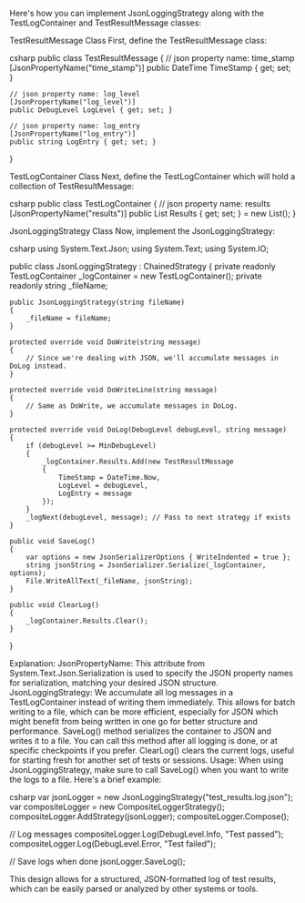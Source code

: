 
Here's how you can implement JsonLoggingStrategy along with the TestLogContainer and TestResultMessage classes:

TestResultMessage Class
First, define the TestResultMessage class:

csharp
public class TestResultMessage
{
    // json property name: time_stamp
    [JsonPropertyName("time_stamp")]
    public DateTime TimeStamp { get; set; }

    // json property name: log_level
    [JsonPropertyName("log_level")]
    public DebugLevel LogLevel { get; set; }

    // json property name: log_entry
    [JsonPropertyName("log_entry")]
    public string LogEntry { get; set; }
}

TestLogContainer Class
Next, define the TestLogContainer which will hold a collection of TestResultMessage:

csharp
public class TestLogContainer
{
    // json property name: results
    [JsonPropertyName("results")]
    public List<TestResultMessage> Results { get; set; } = new List<TestResultMessage>();
}

JsonLoggingStrategy Class
Now, implement the JsonLoggingStrategy:

csharp
using System.Text.Json;
using System.Text;
using System.IO;

public class JsonLoggingStrategy : ChainedStrategy
{
    private readonly TestLogContainer _logContainer = new TestLogContainer();
    private readonly string _fileName;

    public JsonLoggingStrategy(string fileName)
    {
        _fileName = fileName;
    }

    protected override void DoWrite(string message)
    {
        // Since we're dealing with JSON, we'll accumulate messages in DoLog instead.
    }

    protected override void DoWriteLine(string message)
    {
        // Same as DoWrite, we accumulate messages in DoLog.
    }

    protected override void DoLog(DebugLevel debugLevel, string message)
    {
        if (debugLevel >= MinDebugLevel)
        {
            _logContainer.Results.Add(new TestResultMessage
            {
                TimeStamp = DateTime.Now,
                LogLevel = debugLevel,
                LogEntry = message
            });
        }
        _logNext(debugLevel, message); // Pass to next strategy if exists
    }

    public void SaveLog()
    {
        var options = new JsonSerializerOptions { WriteIndented = true };
        string jsonString = JsonSerializer.Serialize(_logContainer, options);
        File.WriteAllText(_fileName, jsonString);
    }

    public void ClearLog()
    {
        _logContainer.Results.Clear();
    }
}

Explanation:
JsonPropertyName: This attribute from System.Text.Json.Serialization is used to specify the JSON property names for serialization, matching your desired JSON structure.
JsonLoggingStrategy:
We accumulate all log messages in a TestLogContainer instead of writing them immediately. This allows for batch writing to a file, which can be more efficient, especially for JSON which might benefit from being written in one go for better structure and performance.
SaveLog() method serializes the container to JSON and writes it to a file. You can call this method after all logging is done, or at specific checkpoints if you prefer.
ClearLog() clears the current logs, useful for starting fresh for another set of tests or sessions.
Usage: When using JsonLoggingStrategy, make sure to call SaveLog() when you want to write the logs to a file. Here's a brief example:

csharp
var jsonLogger = new JsonLoggingStrategy("test_results.log.json");
var compositeLogger = new CompositeLoggerStrategy();
compositeLogger.AddStrategy(jsonLogger);
compositeLogger.Compose();

// Log messages
compositeLogger.Log(DebugLevel.Info, "Test passed");
compositeLogger.Log(DebugLevel.Error, "Test failed");

// Save logs when done
jsonLogger.SaveLog();

This design allows for a structured, JSON-formatted log of test results, which can be easily parsed or analyzed by other systems or tools.
